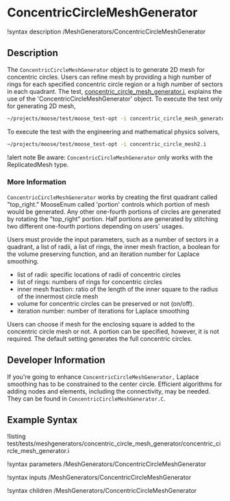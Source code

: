 # ConcentricCircleMeshGenerator

!syntax description /MeshGenerators/ConcentricCircleMeshGenerator

## Description

The `ConcentricCircleMeshGenerator` object is to generate 2D mesh for concentric circles. Users can refine mesh by providing a high number of rings for each specified concentric circle region or a high number of sectors in each quadrant. The test, [concentric_circle_mesh_generator.i](test/tests/meshgenerators/concentric_circle_mesh_generator/concentric_circle_mesh_generator.i), explains the use of the 'ConcentricCircleMeshGenerator' object. To execute the test only for generating 2D mesh,

```bash
~/projects/moose/test/moose_test-opt -i concentric_circle_mesh_generator.i --mesh-only
```

To execute the test with the engineering and mathematical physics solvers,

```bash
~/projects/moose/test/moose_test-opt -i concentric_circle_mesh2.i
```

!alert note
Be aware: `ConcentricCircleMeshGenerator` only works with the ReplicatedMesh type.

### More Information

`ConcentricCircleMeshGenerator` works by creating the first quadrant called "top_right." MooseEnum called 'portion' controls which portion of mesh would be generated. Any other one-fourth portions of circles are generated by rotating the "top_right" portion. Half portions are generated by stitching two different one-fourth portions depending on users' usages.

Users must provide the input parameters, such as a number of sectors in a quadrant, a list of radii, a list of rings, the inner mesh fraction, a boolean for the volume preserving function, and an iteration number for Laplace smoothing.
* list of radii: specific locations of radii of concentric circles
* list of rings: numbers of rings for concentric circles
* inner mesh fraction: ratio of the length of the inner square to the radius of the innermost circle mesh
* volume for concentric circles can be preserved or not (on/off).
* iteration number: number of iterations for Laplace smoothing

Users can choose if mesh for the enclosing square is added to the concentric circle mesh or not. A portion can be specified, however, it is not required. The default setting generates the full concentric circles.

## Developer Information

If you're going to enhance `ConcentricCircleMeshGenerator,` Laplace smoothing has to be constrained to the center circle. Efficient algorithms for adding nodes and elements, including the connectivity, may be needed. They can be found in `ConcentricCircleMeshGenerator.C`.  

## Example Syntax

!listing test/tests/meshgenerators/concentric_circle_mesh_generator/concentric_circle_mesh_generator.i

!syntax parameters /MeshGenerators/ConcentricCircleMeshGenerator

!syntax inputs /MeshGenerators/ConcentricCircleMeshGenerator

!syntax children /MeshGenerators/ConcentricCircleMeshGenerator
